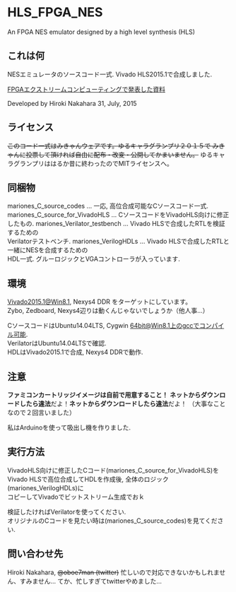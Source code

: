 # HLS_FPGA_NES
An FPGA NES emulator designed by a high level synthesis (HLS)

## これは何  
NESエミュレータのソースコード一式. Vivado HLS2015.1で合成しました.

[FPGAエクストリームコンピューティングで発表した資料](https://www.slideshare.net/HirokiNakahara1/fps530000-51179724)

Developed by Hiroki Nakahara
 31, July, 2015

## ライセンス
~~このコード一式はみきゃんウェアです。ゆるキャラグランプリ２０１５で
みきゃんに投票して頂ければ自由に配布・改変・公開してかまいません。~~
ゆるキャラグランプリははるか昔に終わったのでMITライセンスへ。

## 同梱物  

mariones_C_source_codes         … 一応, 高位合成可能なCソースコード一式.
mariones_C_source_for_VivadoHLS … CソースコードをVivadoHLS向けに修正したもの.
mariones_Verilator_testbench    … Vivado HLSで合成したRTLを検証するための  
                                   Verilatorテストベンチ.
mariones_VerilogHDLs            … Vivado HLSで合成したRTLと一緒にNESを合成するための  
                                   HDL一式. グルーロジックとVGAコントローラが入っています.

## 環境  
Vivado2015.1@Win8.1, Nexys4 DDR をターゲットにしています。  
Zybo, Zedboard, Nexys4辺りは動くんじゃないでしょうか（他人事…）

CソースコードはUbuntu14.04LTS, Cygwin 64bit@Win8.1上のgccでコンパイル可能.  
VerilatorはUbuntu14.04LTSで確認.  
HDLはVivado2015.1で合成, Nexys4 DDRで動作.

## 注意  
**ファミコンカートリッジイメージは自前で用意すること！**
**ネットからダウンロードしたら違法**だよ！**ネットからダウンロードしたら違法**だよ！
（大事なことなので２回言いました）

私はArduinoを使って吸出し機を作りました.

## 実行方法  
VivadoHLS向けに修正したCコード(mariones_C_source_for_VivadoHLS)を  
Vivado HLSで高位合成してHDLを作成後, 全体のロジック(mariones_VerilogHDLs)に  
コピーしてVivadoでビットストリーム生成でおｋ

検証したければVerilatorを使ってください.  
オリジナルのCコードを見たい時は(mariones_C_source_codes)を見てください.

## 問い合わせ先  
Hiroki Nakahara, ~~@oboe7man (twitter)~~
忙しいので対応できないかもしれません、すみません…
てか、忙しすぎてtwitterやめました…
